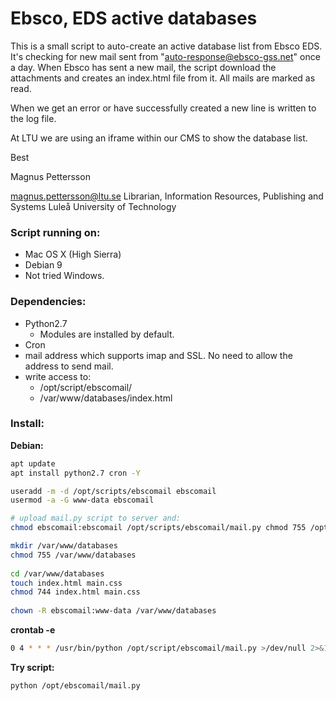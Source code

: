# Ebsco, EDS active databases

This is a small script to auto-create an active database list from Ebsco EDS.
It's checking for new mail sent from "auto-response@ebsco-gss.net" once a day.
When Ebsco has sent a new mail, the script download the attachments and creates 
an index.html file from it. All mails are marked as read.
 
When we get an error or have successfully created a new line is written to the log file.
 
At LTU we are using an iframe within our CMS to show the database list.

Best

Magnus Pettersson

magnus.pettersson@ltu.se
Librarian, Information Resources, Publishing and Systems
Luleå University of Technology


### Script running on:
 - Mac OS X (High Sierra) 
 - Debian 9
 - Not tried Windows.

### Dependencies:
- Python2.7
    - Modules are installed by default.
- Cron
- mail address which supports imap and SSL. No need to allow the address to send mail.
- write access to:
  - /opt/script/ebscomail/
  - /var/www/databases/index.html


### Install:

**Debian:**
```bash
apt update
apt install python2.7 cron -Y

useradd -m -d /opt/scripts/ebscomail ebscomail
usermod -a -G www-data ebscomail

# upload mail.py script to server and:
chmod ebscomail:ebscomail /opt/scripts/ebscomail/mail.py chmod 755 /opt/scripts/ebscomail/mail.py

mkdir /var/www/databases
chmod 755 /var/www/databases
  
cd /var/www/databases
touch index.html main.css
chmod 744 index.html main.css
 
chown -R ebscomail:www-data /var/www/databases
```

**crontab -e**
```bash
0 4 * * * /usr/bin/python /opt/script/ebscomail/mail.py >/dev/null 2>&1
```

**Try script:**
```bash
python /opt/ebscomail/mail.py
```


